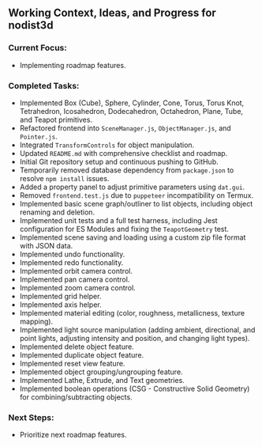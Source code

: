 ## Working Context, Ideas, and Progress for nodist3d

### Current Focus:
- Implementing roadmap features.

### Completed Tasks:
- Implemented Box (Cube), Sphere, Cylinder, Cone, Torus, Torus Knot, Tetrahedron, Icosahedron, Dodecahedron, Octahedron, Plane, Tube, and Teapot primitives.
- Refactored frontend into `SceneManager.js`, `ObjectManager.js`, and `Pointer.js`.
- Integrated `TransformControls` for object manipulation.
- Updated `README.md` with comprehensive checklist and roadmap.
- Initial Git repository setup and continuous pushing to GitHub.
- Temporarily removed database dependency from `package.json` to resolve `npm install` issues.
- Added a property panel to adjust primitive parameters using `dat.gui`.
- Removed `frontend.test.js` due to `puppeteer` incompatibility on Termux.
- Implemented basic scene graph/outliner to list objects, including object renaming and deletion.
- Implemented unit tests and a full test harness, including Jest configuration for ES Modules and fixing the `TeapotGeometry` test.
- Implemented scene saving and loading using a custom zip file format with JSON data.
- Implemented undo functionality.
- Implemented redo functionality.
- Implemented orbit camera control.
- Implemented pan camera control.
- Implemented zoom camera control.
- Implemented grid helper.
- Implemented axis helper.
- Implemented material editing (color, roughness, metallicness, texture mapping).
- Implemented light source manipulation (adding ambient, directional, and point lights, adjusting intensity and position, and changing light types).
- Implemented delete object feature.
- Implemented duplicate object feature.
- Implemented reset view feature.
- Implemented object grouping/ungrouping feature.
- Implemented Lathe, Extrude, and Text geometries.
- Implemented boolean operations (CSG - Constructive Solid Geometry) for combining/subtracting objects.

### Next Steps:
- Prioritize next roadmap features.

